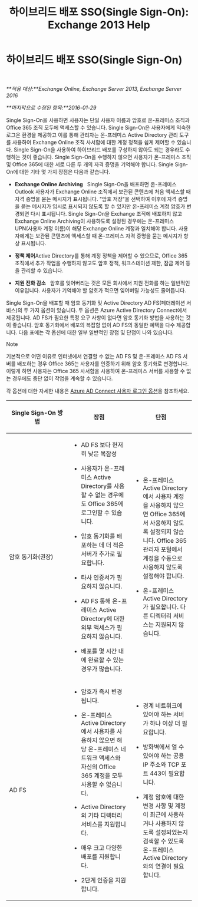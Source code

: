 ﻿---
title: '하이브리드 배포 SSO(Single Sign-On): Exchange 2013 Help'
TOCTitle: 하이브리드 배포 SSO(Single Sign-On)
ms:assetid: 050606f9-718d-4a1f-b7a6-50b08c6e9e07
ms:mtpsurl: https://technet.microsoft.com/ko-kr/library/Hh563846(v=EXCHG.150)
ms:contentKeyID: 50484623
ms.date: 01/10/2018
mtps_version: v=EXCHG.150
ms.translationtype: HT
---

# 하이브리드 배포 SSO(Single Sign-On)

 

_**적용 대상:**Exchange Online, Exchange Server 2013, Exchange Server 2016_

_**마지막으로 수정된 항목:**2016-01-29_

Single Sign-On을 사용하면 사용자는 단일 사용자 이름과 암호로 온-프레미스 조직과 Office 365 조직 모두에 액세스할 수 있습니다. Single Sign-On은 사용자에게 익숙한 로그온 환경을 제공하고 이를 통해 관리자는 온-프레미스 Active Directory 관리 도구를 사용하여 Exchange Online 조직 사서함에 대한 계정 정책을 쉽게 제어할 수 있습니다. Single Sign-On을 사용하여 하이브리드 배포를 구성하지 않아도 되는 경우라도 수행하는 것이 좋습니다. Single Sign-On을 수행하지 않으면 사용자가 온-프레미스 조직 및 Office 365에 대한 서로 다른 두 개의 자격 증명을 기억해야 합니다. Single Sign-On에 대한 기타 몇 가지 장점은 다음과 같습니다.

  - **Exchange Online Archiving**   Single Sign-On을 배포하면 온-프레미스 Outlook 사용자가 Exchange Online 조직에서 보관된 콘텐츠에 처음 액세스할 때 자격 증명을 묻는 메시지가 표시됩니다. "암호 저장"을 선택하여 이후에 자격 증명을 묻는 메시지가 임시로 표시되지 않도록 할 수 있지만 온-프레미스 계정 암호가 변경되면 다시 표시됩니다. Single Sign-On을 Exchange 조직에 배포하지 않고 Exchange Online Archiving이 사용하도록 설정된 경우에는 온-프레미스 UPN(사용자 계정 이름)이 해당 Exchange Online 계정과 일치해야 합니다. 사용자에게는 보관된 콘텐츠에 액세스할 때 온-프레미스 자격 증명을 묻는 메시지가 항상 표시됩니다.

  - **정책 제어**Active Directory를 통해 계정 정책을 제어할 수 있으므로, Office 365 조직에서 추가 작업을 수행하지 않고도 암호 정책, 워크스테이션 제한, 잠금 제어 등을 관리할 수 있습니다.

  - **지원 전화 감소**   암호를 잊어버리는 것은 모든 회사에서 지원 전화를 하는 일반적인 이유입니다. 사용자가 기억해야 할 암호가 적으면 잊어버릴 가능성도 줄어듭니다.

Single Sign-On을 배포할 때 암호 동기화 및 Active Directory AD FS(페더레이션 서비스)의 두 가지 옵션이 있습니다. 두 옵션은 Azure Active Directory Connect에서 제공됩니다. AD FS가 필요한 특정 요구 사항이 없다면 암호 동기화 방법을 사용하는 것이 좋습니다. 암호 동기화에서 배포의 복잡함 없이 AD FS의 동일한 혜택을 다수 제공합니다. 다음 표에는 각 옵션에 대한 일부 일반적인 장점 및 단점이 나와 있습니다.


> [!NOTE]
> 기본적으로 어떤 이유로 인터넷에서 연결할 수 없는 AD FS 및 온-프레미스 AD FS 서버를 배포하는 경우 Office 365는 사용자를 인증하기 위해 암호 동기화로 변경합니다. 이렇게 하면 사용자는 Office 365 사서함을 사용하여 온-프레미스 서버를 사용할 수 없는 경우에도 중단 없이 작업을 계속할 수 있습니다.



각 옵션에 대한 자세한 내용은 [Azure AD Connect 사용자 로그인 옵션](http://go.microsoft.com/fwlink/p/?linkid=723514)을 참조하세요.


<table>
<colgroup>
<col style="width: 33%" />
<col style="width: 33%" />
<col style="width: 33%" />
</colgroup>
<thead>
<tr class="header">
<th><p>Single Sign-On 방법</p></th>
<th><p>장점</p></th>
<th><p>단점</p></th>
</tr>
</thead>
<tbody>
<tr class="odd">
<td><p>암호 동기화(권장)</p></td>
<td><ul>
<li><p>AD FS 보다 현저히 낮은 복잡성</p></li>
<li><p>사용자가 온-프레미스 Active Directory를 사용할 수 없는 경우에도 Office 365에 로그인할 수 있습니다.</p></li>
<li><p>암호 동기화를 배포하는 데 더 적은 서버가 추가로 필요합니다.</p></li>
<li><p>타사 인증서가 필요하지 않습니다.</p></li>
<li><p>AD FS 통해 온-프레미스 Active Directory에 대한 외부 액세스가 필요하지 않습니다.</p></li>
<li><p>배포를 몇 시간 내에 완료할 수 있는 경우가 많습니다.</p></li>
</ul></td>
<td><ul>
<li><p>온-프레미스 Active Directory에서 사용자 계정을 사용하지 않으면 Office 365에서 사용하지 않도록 설정되지 않습니다. Office 365 관리자 포털에서 계정을 수동으로 사용하지 않도록 설정해야 합니다.</p></li>
<li><p>온-프레미스 Active Directory가 필요합니다. 다른 디렉터리 서비스는 지원되지 않습니다.</p></li>
</ul></td>
</tr>
<tr class="even">
<td><p>AD FS</p></td>
<td><ul>
<li><p>암호가 즉시 변경됩니다.</p></li>
<li><p>온-프레미스 Active Directory에서 사용자를 사용하지 않으면 해당 온-프레미스 네트워크 액세스와 자신의 Office 365 계정을 모두 사용할 수 없습니다.</p></li>
<li><p>Active Directory 외 기타 디렉터리 서비스를 지원합니다.</p></li>
<li><p>매우 크고 다양한 배포를 지원합니다.</p></li>
<li><p>2단계 인증을 지원합니다.</p></li>
</ul></td>
<td><ul>
<li><p>경계 네트워크에 있어야 하는 서버가 하나 이상 더 필요합니다.</p></li>
<li><p>방화벽에서 열 수 있어야 하는 공용 IP 주소와 TCP 포트 443이 필요합니다.</p></li>
<li><p>계정 암호에 대한 변경 사항 및 계정이 최근에 사용하거나 사용하지 않도록 설정되었는지 검색할 수 있도록 온-프레미스 Active Directory와의 연결이 필요합니다.</p></li>
</ul></td>
</tr>
</tbody>
</table>

